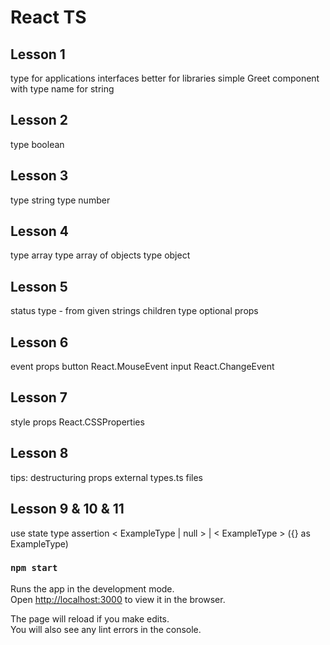 # React TS

## Lesson 1

type for applications
interfaces better for libraries
simple Greet component with type name for string

## Lesson 2

type boolean

## Lesson 3

type string
type number

## Lesson 4

type array
type array of objects
type object

## Lesson 5

status type - from given strings
children type
optional props

## Lesson 6

event props 
button  React.MouseEvent<HTMLButtonElement>
input   React.ChangeEvent<HTMLInputElement>

## Lesson 7

style props React.CSSProperties

## Lesson 8

tips: destructuring props
external types.ts files

## Lesson 9 & 10 & 11

use state type assertion < ExampleType | null > | < ExampleType > ({} as ExampleType)

### `npm start`

Runs the app in the development mode.\
Open [http://localhost:3000](http://localhost:3000) to view it in the browser.

The page will reload if you make edits.\
You will also see any lint errors in the console.